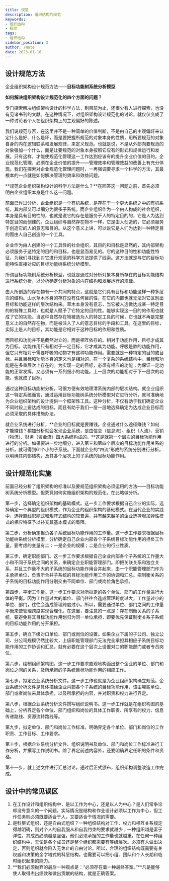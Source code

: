 ```yaml
---
title: 规范
description: 组织结构的规范
keywords:
- 组织结构
- 规范
tags:
- 组织结构
sidebar_position: 3
author: 7Wate
date: 2023-01-16
---
```


## 设计规范方法

企业组织架构设计规范方法——**目标功能树系统分析模型**

**如何解决组织架构设计规范化的四个方面的问题？**

专门探索解决组织架构设计的科学方法，到目前为止，还很少有人进行探索，也没有见诸书刊的文献。在这种情况下，对组织架构设计规范化的讨论，就仅仅变成了一种讨论者个人在组织架构上的主观偏好的陈述。

我们说规范与否，在这里并不是一种简单的价值判断，不是由自己的主观偏好来认定什么是好、什么是坏，而是要把握所规范的对象本身的性质，用所要规范的对象自身的内在逻辑联系和发展规律，来定义规范。也就是说，不是从外部向要规范的对象强加一个什么，而是让要规范的对象本身按照它应有的形式和规律运行和发展。只有这样，才能使规范化管理这一工作达到应该有的提升企业价值的目的。企业规范化管理，必须在企业价值的提升——管理效率和管理效益的改善上有充分体现。我们在探索对企业规范化管理问题时，一再强调要寻求一个科学的方法，其最根本的一点就是如何解决管理的效率和效益问题。

**规范企业组织架构设计的科学方法是什么？**在回答这一问题之前，首先必须明白企业组织本身是什么这一问题。

前面已作过分析，企业组织是一个有机系统，是存在于一个更大系统之中的有机系统，其内部又可以细分为很多子系统。而企业组织作为一个由人构成的社会组织，本身是具有目的性的，也就是说它的存在是服务于人的特定目的的，它是人为达到特定目的而创建的。企业组织与自然存在物不一样，它是由人创造的，它必须服务于创造它的人的意志和目的。从这个意义上讲，可以说它是人们为达到一种特定目的而由人自己创造的一个工具。

企业作为由人创建的一个工具性的社会组织，其目的和目标是显然的，其内部架构必须服务于这特定的目的和目标，也是显而易见的。它的这种目的性和功能性特征，为我们寻找到对它进行规范的科学方法提供了线索。这方法就是与它的目标功能特性直接对应的目标功能树系统分析模型。

所谓目标功能树系统分析模型，也就是通过对分析对象本身所存在的目标功能结构进行系统分析，以分析确定分析对象的内在结构和发展运行的规律。

由人所创造的存在物有一个共同的特点，这就是它们具有目标和功能这样一种多层次的结构。山水草木本身的存在没有任何目的性，在它的内部也就无法对它区别出目标和功能这样的层次结构来。草木本身没有意志，当它被人选做达成某一特定目的的特殊工具时，也就是人赋予了它特定的目的性。能够实现这一目的的作用也就成了它的功能。当这种自然存在物被选为人的特定工具的时候，它也就不再是完整意义上的自然存在物，而是被注入了人的意志目标的手段和工具。在这里的目标，实际上是人的目标，其功能是它相对于这种目标的作用和性质。

而目标和功能并不是截然对立的，而是相互依存的。相对于功能作用，目标才成其为目标。功能作用只有相对于一定目标，它才成其为功能。呼吸是肺的功能作用，但它只有相对于需要呼吸的动物才有这种功能作用。需要就是一种特定的目的或目标。并且目标和功能本身的定义也是相对的，在一个复杂的系统结构中，目标和功能是在多重层次上存在的。为实现一定的目标，必须有相应的功能；为保证一定功能的正常发挥，又必须有一系列细小的功能。上一层次的功能相对于下一层次的功能，也就成了目标。

通过这种目标功能树分析，可很方便有效地理清系统内部的层次结构。就企业组织这一特定系统而言，通过运用目标功能树系统分析模型对它进行分析，就可准确地为企业组织架构的设计提供一个框架性工具。这种分析，不仅有助于我们确定企业不同时段上要达成的目标，而且有助于我们一层一层地选择确定为达成企业目标而必须采取的具体措施办法。

就企业系统进行分析，**企业的目标就是要赚钱。企业通过什么途径赚钱？如何才能赚钱？稍加分析就会发现企业系统，是由信息（信息流）、组织（人流）、营销（物流）、财务（资金流）四大系统构成的。**这是就第一个层次的目标功能作用进行的分析。如果要进一步地细分，进入第三和第四个层次的目标功能作用关系的分析，就可得到61个小的子系统。下面就企业的“四流”形成的系统分别进行分析，以明确其内部结构，及其各个层次上的子系统的目标功能作用。

## 设计规范化实施

前面已经分析了组织架构的标准以及要规范组织架构必须运用的方法——目标功能树系统分析模型。但究竟如何实施组织架构的规范化，在此略做分析。

第一步，选择确定组织架构的基础模式。这一步工作要求根据自己企业的实际，选择确定一个典型的组织模式，作为企业的组织架构的基础模式。在当代企业的实践中，选择直线职能式和矩阵式结构的较普遍，并有越来越多的企业选择增加弹性模式的相应特征予以补充其基本模式的局限。

第二步，分析确定担负各子系统目标功能作用的工作量。这一步工作要求根据目标功能树系统分析模型，分析确定自己企业内部各个子系统目标功能作用的担负工作量。要考虑的变量有二：一是企业的规模；二是企业的行业性质。

第三步，确定职能部门。这一步工作要求根据自己企业内部各个子系统的工作量大小和不同子系统之间的关系，来确定企业职能管理部门。即把关联关系和独立关系，并且工作量不大的子系统的目标功能作用合并起来，由一个职能管理部门作为主承担单位，负责所合并子系统的目标功能作用工作的协调和汇总。把制衡关系的子系统的目标功能作用分别交由不同单位、部门或岗位角色承担。

第四步，平衡工作量。这一步工作要求对所拟定的各个单位、部门的工作量进行大体的平衡。因为工作量过大的单位、部门往往会造成管理跨度过大，工作量过小的单位、部门，往往会造成管理跨度过小。所以，需要通过单位、部门之间的工作量平衡来使管理跨度实现合理化。在这里，要注意的一点是：存在制衡关系的子系统，要避免将其目标功能作用划归为同一单位承担，即要优先保证制衡关系子系统的目标功能作用的分开承担。

第五步，确立下级对口单位、部门或岗位的设置。如果企业下属的子公司、独立公司、分公司规模仍然比较大，上级职能管理部门无法完全承担其相应子系统目标功能作用的工作协调和汇总，就有必要在这个层次上设置对口的职能部门或者专员岗位。

第六步，绘制组织架构图。这一步工作要求直观地构画出整个企业的单位、部门和岗位之间的关系，及所承担的子系统目标功能作用的相应工作。

第七步，拟定企业系统分析文件。这一步工作也就是为企业组织架构确立规范。企业系统分析文件是具体描绘企业内部各个子系统的目标功能作用，该由哪些单位、部门或者岗位来具体承担，以及所承担的内容，并对职责和权力进行界定。

第八步，根据企业系统分析文件撰写组织说明书。这一步工作就是在组织构图的基础上，分析界定各个单位、部门组织和岗位的具体工作职责、所享有的权力、信息传递路线、资源流转路线等。

第九步，拟定单位、部门和岗位工作标准。明确界定各个单位、部门和岗位的工作职责、工作目标、工作要求。

第十步，根据企业系统分析文件、组织说明书及单位、部门和岗位工作标准进行工作分析，并撰写工作说明书。除了界定前述内容外，还要明确界定任职的条件和资格。

第十一步，就上述文件进行汇总讨论，通过后正式颁布，组织架构调整改造工作完成。

## 设计中的常见误区

1. 在工作设计和组织结构中，是以工作为中心，还是以人为中心？是人们常争论却没有意义的一个问题。实际情况是结构和作业设计必须以工作为中心，但工作任务则必须既要适合于人，又要适合于情况的需要。
2. 是科层式组织，还是自由式组织？一种组织结构对工作、权力和相互关系规定得越明确，则对个人的自我服从和自我约束的要求就越少；一种组织越是富于弹性，其成员必须越是坚强，他们必须承担的工作量也就越重。在任何一种组织结构中，无论是各个成员还是整个组织都需要有等级层次。必须有人做出决定，否则组织就会陷入无休止的自由讨论。所以，合理的组织结构既需要有关权威和决策的金字塔式的科层结构，也需要可以把小组、团队和个人长期和临时组织起来的能力。
3. **我们必须抛弃的最后一种观点是：“必须存在着一种最终答案。”**凡是能够使人取得杰出绩效和做出贡献的结构，就是正确答案。
